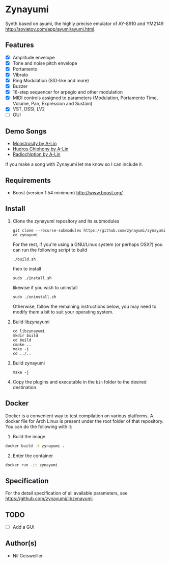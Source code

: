# Zynayumi

Synth based on ayumi, the highly precise emulator of AY-8910 and
YM2149 http://sovietov.com/app/ayumi/ayumi.html.

## Features

- [X] Amplitude envelope
- [X] Tone and noise pitch envelope
- [X] Portamento
- [X] Vibrato
- [X] Ring Modulation (SID-like and more)
- [X] Buzzer
- [X] 16-step sequencer for arpegio and other modulation
- [X] MIDI controls assigned to parameters (Modulation, Portamento
      Time, Volume, Pan, Expression and Sustain)
- [X] VST, DSSI, LV2
- [ ] GUI

## Demo Songs

* [Monstrosity by A-Lin](https://lbry.tv/@ngeiswei:d/A-Lin---Monstrosity---2020-06-09:f)
* [Hudros Chiphony by A-Lin](https://lbry.tv/@ngeiswei:d/hudros-chiphony_2020-09-02---normalized:1)
* [Radiochiption by A-Lin](https://soundcloud.com/asublin/radiochiption)

If you make a song with Zynayumi let me know so I can include it.

## Requirements

- Boost (version 1.54 minimum) http://www.boost.org/

## Install

1. Clone the zynayumi repository and its submodules

     ```
     git clone --recurse-submodules https://github.com/zynayumi/zynayumi
     cd zynayumi
     ```

   For the rest, if you're using a GNU/Linux system (or perhaps OSX?)
   you can run the following script to build

     ```
     ./build.sh
     ```

   then to install

     ```
     sudo ./install.sh
     ```

   likewise if you wish to uninstall

     ```
     sudo ./uninstall.sh
     ```

   Otherwise, follow the remaining instructions below, you may need to
   modify them a bit to suit your operating system.

2. Build libzynayumi

     ```
     cd libzynayumi
     mkdir build
     cd build
     cmake ..
     make -j
     cd ../..
     ```

3. Build zynayumi

     ```
     make -j
     ```

4. Copy the plugins and executable in the ``bin`` folder to the
   desired destination.

## Docker

Docker is a convenient way to test compilation on various platforms.
A docker file for Arch Linux is present under the root folder of that
repository.  You can do the following with it:

1. Build the image

```bash
docker build -t zynayumi .
```

2. Enter the container

```bash
docker run -it zynayumi
```

## Specification

For the detail specification of all available parameters, see
https://github.com/zynayumi/libzynayumi.

## TODO

- [ ] Add a GUI

## Author(s)

- Nil Geisweiller
